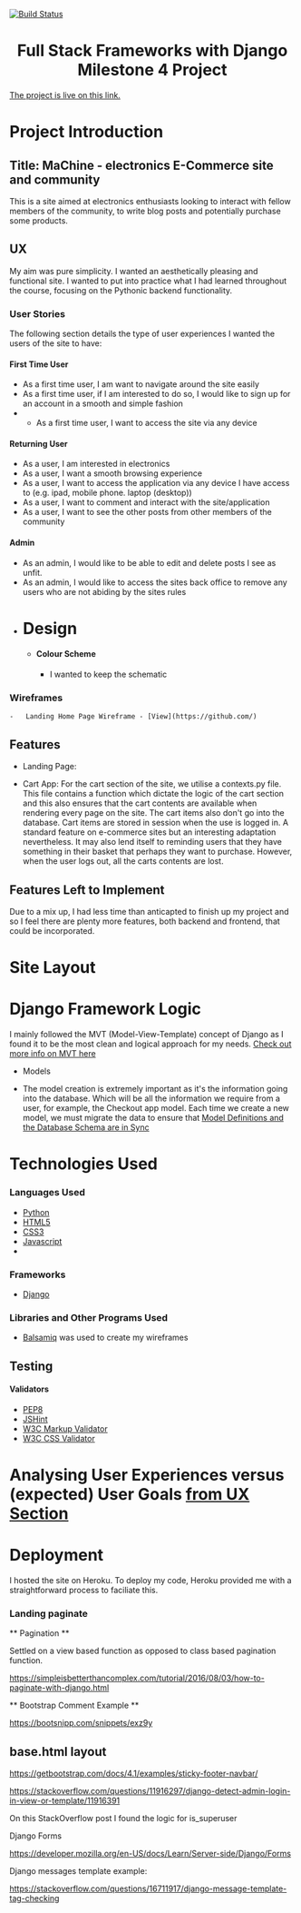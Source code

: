 [![Build Status](https://travis-ci.com/NeiloErnesto89/FullStack_Django_MS4_MaChine.svg?branch=master)](https://travis-ci.com/NeiloErnesto89/FullStack_Django_MS4_MaChine)


<h1 align="center">Full Stack Frameworks with Django Milestone 4 Project</h1>  

[The project is live on this link.](https://machine-ms4-app.herokuapp.com/)

# Project Introduction

## Title: MaChine - electronics E-Commerce site and community

This is a site aimed at electronics enthusiasts looking to interact with fellow members of the community, to write blog posts and potentially purchase some products.


## UX 

My aim was pure simplicity. I wanted an aesthetically pleasing and functional site. I wanted to put into practice what I had learned throughout the course, focusing on the Pythonic backend functionality.

### User Stories

The following section details the type of user experiences I wanted the users of the site to have:

#### First Time User

* As a first time user, I am want to navigate around the site easily
* As a first time user, if I am interested to do so, I would like to sign up for an account in a smooth and simple fashion
* * As a first time user, I want to access the site via any device

#### Returning User

* As a user, I am interested in electronics
* As a user, I want a smooth browsing experience 
* As a user, I want to access the application via any device I have access to (e.g. ipad, mobile phone. laptop (desktop))
* As a user, I want to comment and interact with the site/application
* As a user, I want to see the other posts from other members of the community 

#### Admin

* As an admin, I would like to be able to edit and delete posts I see as unfit.
* As an admin, I would like to access the sites back office to remove any users who are not abiding by the sites rules


- # Design 

    - #### Colour Scheme

        - I wanted to keep the schematic 

### Wireframes

    -   Landing Home Page Wireframe - [View](https://github.com/)


## Features

* Landing Page: 

* Cart App:
    For the cart section of the site, we utilise a contexts.py file. This file contains a function which dictate the logic of the cart section and this also ensures that the cart contents are available when rendering
    every page on the site. The cart items also don't go into the database. Cart items are stored in session when the use is logged in. A standard feature on e-commerce sites but an interesting adaptation nevertheless. It may also lend itself to reminding users that they have something in their basket that perhaps they want to purchase. However, when the user logs out, all the carts contents are lost. 


## Features Left to Implement 

Due to a mix up, I had less time than anticapted to finish up my project and so I feel there are plenty more features, both backend and frontend, that could be incorporated. 



# Site Layout 

# Django Framework Logic 

I mainly followed the MVT (Model-View-Template) concept of Django as I found it to be the most clean and logical approach for my needs. [Check out more info on MVT here](https://medium.com/@jaychaturvedi18/a-brief-introduction-to-django-mvt-framework-8ef46cc321ab)

* Models 
 - The model creation is extremely important as it's the information going into the database. Which will be all the information we require from a user, for example, the Checkout app model. Each time we create a new model, we must migrate the data to ensure that [Model Definitions and the Database Schema are in Sync](https://realpython.com/django-migrations-a-primer/#:~:text=Without%20migrations%2C%20you%20will%20have,in%20sync%20with%20your%20models.)



# Technologies Used 

### Languages Used

-   [Python](https://www.python.org/)
-   [HTML5](https://en.wikipedia.org/wiki/HTML5)
-   [CSS3](https://en.wikipedia.org/wiki/Cascading_Style_Sheets)
-   [Javascript](https://www.javascript.com/)
- 
### Frameworks

-   [Django](https://www.djangoproject.com/)  

### Libraries and Other Programs Used

-   [Balsamiq](https://balsamiq.com/) was used to create my wireframes


## Testing

#### Validators 

-   [PEP8](http://pep8online.com/)
-   [JSHint](https://jshint.com/)
-   [W3C Markup Validator](https://validator.w3.org/#validate_by_input+with_options) 
-   [W3C CSS Validator](https://jigsaw.w3.org/css-validator/#validate_by_input)

# Analysing User Experiences versus (expected) User Goals [from UX Section](UX)



# Deployment 

I hosted the site on Heroku. To deploy my code, Heroku provided me with a straightforward process to faciliate this. 

### Landing paginate

** Pagination ** 

Settled on a view based function as opposed to class based pagination function.

https://simpleisbetterthancomplex.com/tutorial/2016/08/03/how-to-paginate-with-django.html


** Bootstrap Comment Example ** 

https://bootsnipp.com/snippets/exz9y

## base.html layout

https://getbootstrap.com/docs/4.1/examples/sticky-footer-navbar/

https://stackoverflow.com/questions/11916297/django-detect-admin-login-in-view-or-template/11916391

On this StackOverflow post I found the logic for is_superuser


Django Forms 

https://developer.mozilla.org/en-US/docs/Learn/Server-side/Django/Forms

Django messages template example: 

https://stackoverflow.com/questions/16711917/django-message-template-tag-checking